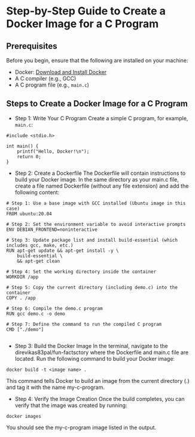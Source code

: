 # Step-by-Step Guide to Create a Docker Image for a C Program

## Prerequisites
Before you begin, ensure that the following are installed on your machine:
- Docker: [Download and Install Docker](https://www.docker.com/get-started)
- A C compiler (e.g., GCC)
- A C program file (e.g., `main.c`)

## Steps to Create a Docker Image for a C Program

- Step 1: Write Your C Program
Create a simple C program, for example, `main.c`:

```
#include <stdio.h>

int main() {
    printf("Hello, Docker!\n");
    return 0;
}
```
- Step 2: Create a Dockerfile
The Dockerfile will contain instructions to build your Docker image. In the same directory as your main.c file, create a file named Dockerfile (without any file extension) and add the following content:

```
# Step 1: Use a base image with GCC installed (Ubuntu image in this case)
FROM ubuntu:20.04

# Step 2: Set the environment variable to avoid interactive prompts
ENV DEBIAN_FRONTEND=noninteractive

# Step 3: Update package list and install build-essential (which includes gcc, make, etc.)
RUN apt-get update && apt-get install -y \
    build-essential \
    && apt-get clean

# Step 4: Set the working directory inside the container
WORKDIR /app

# Step 5: Copy the current directory (including demo.c) into the container
COPY . /app

# Step 6: Compile the demo.c program
RUN gcc demo.c -o demo

# Step 7: Define the command to run the compiled C program
CMD ["./demo"]


```
- Step 3: Build the Docker Image
In the terminal, navigate to the direvikas83pal/fun-factsctory where the Dockerfile and main.c file are located. Run the following command to build your Docker image:
```
docker build -t <image name> .

```

This command tells Docker to build an image from the current directory (.) and tag it with the name my-c-program.

- Step 4: Verify the Image Creation
Once the build completes, you can verify that the image was created by running:
```
docker images
```
You should see the my-c-program image listed in the output.

